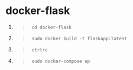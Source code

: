 # docker-flask
1. >` cd docker-flask`
2. >` sudo docker build -t flaskapp:latest`
3. >` ctrl+c` 
4. >` sudo docker-compose up`

